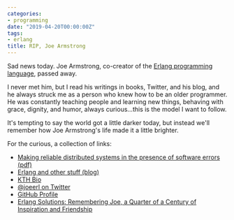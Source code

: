 ```yaml
---
categories:
- programming
date: "2019-04-20T00:00:00Z"
tags:
- erlang
title: RIP, Joe Armstrong
---
```


Sad news today. Joe Armstrong, co-creator of the [Erlang programming language](https://www.erlang.org/), passed away.

I never met him, but I read his writings in books, Twitter, and his blog, and he always struck me as a person who knew how to be an older programmer. He was constantly teaching people and learning new things, behaving with grace, dignity, and humor, always curious...this is the model I want to follow.

It's tempting to say the world got a little darker today, but instead we'll remember how Joe Armstrong's life made it a little brighter.

For the curious, a collection of links:

* [Making reliable distributed systems in the presence of software errors (pdf)](http://erlang.org/download/armstrong_thesis_2003.pdf)
* [Erlang and other stuff (blog)](https://joearms.github.io/#Index)
* [KTH Bio](https://www.kth.se/profile/jlarm/)
* [@joeerl on Twitter](https://twitter.com/joeerl)
* [GitHub Profile](https://github.com/joearms)
* [Erlang Solutions: Remembering Joe, a Quarter of a Century of Inspiration and Friendship](https://www.erlang-solutions.com/blog/remembering-joe-a-quarter-of-a-century-of-inspiration-and-friendship.html)
